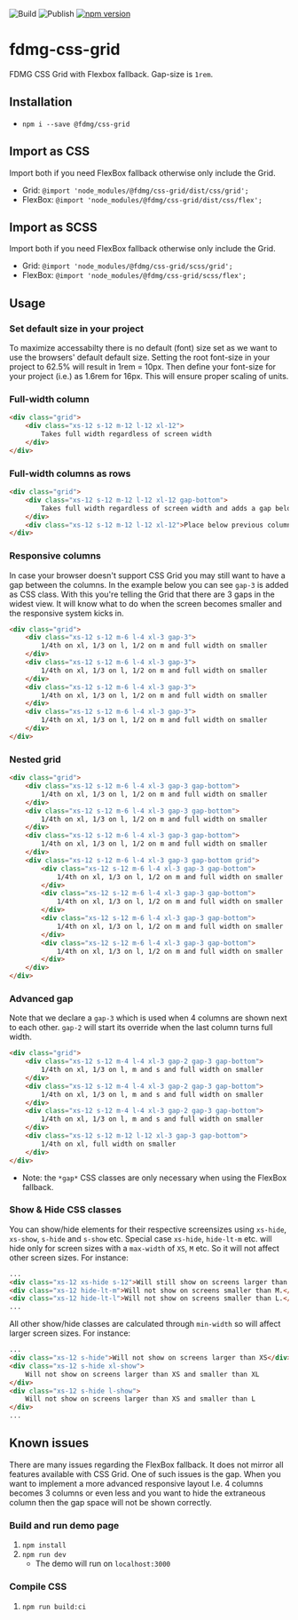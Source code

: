 ![Build](https://github.com/FDMediagroep/fdmg-css-grid/workflows/Build/badge.svg)
![Publish](https://github.com/FDMediagroep/fdmg-css-grid/workflows/Publish/badge.svg)
[![npm version](https://badge.fury.io/js/%40fdmg%2Fcss-grid.svg)](https://badge.fury.io/js/%40fdmg%2Fcss-grid)

# fdmg-css-grid

FDMG CSS Grid with Flexbox fallback. Gap-size is `1rem`.

## Installation

-   `npm i --save @fdmg/css-grid`

## Import as CSS

Import both if you need FlexBox fallback otherwise only include the Grid.

-   Grid: `@import 'node_modules/@fdmg/css-grid/dist/css/grid';`
-   FlexBox: `@import 'node_modules/@fdmg/css-grid/dist/css/flex';`

## Import as SCSS

Import both if you need FlexBox fallback otherwise only include the Grid.

-   Grid: `@import 'node_modules/@fdmg/css-grid/scss/grid';`
-   FlexBox: `@import 'node_modules/@fdmg/css-grid/scss/flex';`

## Usage

### Set default size in your project

To maximize accessabilty there is no default (font) size set as we want to use the browsers' default default size.
Setting the root font-size in your project to 62.5% will result in 1rem = 10px. Then define your font-size for your
project (i.e.) as 1.6rem for 16px. This will ensure proper scaling of units.

### Full-width column

```html
<div class="grid">
    <div class="xs-12 s-12 m-12 l-12 xl-12">
        Takes full width regardless of screen width
    </div>
</div>
```

### Full-width columns as rows

```html
<div class="grid">
    <div class="xs-12 s-12 m-12 l-12 xl-12 gap-bottom">
        Takes full width regardless of screen width and adds a gap below
    </div>
    <div class="xs-12 s-12 m-12 l-12 xl-12">Place below previous column</div>
</div>
```

### Responsive columns

In case your browser doesn't support CSS Grid you may still want to have a gap between the columns. In the example below
you can see `gap-3` is added as CSS class. With this you're telling the Grid that there are 3 gaps in the widest view.
It will know what to do when the screen becomes smaller and the responsive system kicks in.

```html
<div class="grid">
    <div class="xs-12 s-12 m-6 l-4 xl-3 gap-3">
        1/4th on xl, 1/3 on l, 1/2 on m and full width on smaller
    </div>
    <div class="xs-12 s-12 m-6 l-4 xl-3 gap-3">
        1/4th on xl, 1/3 on l, 1/2 on m and full width on smaller
    </div>
    <div class="xs-12 s-12 m-6 l-4 xl-3 gap-3">
        1/4th on xl, 1/3 on l, 1/2 on m and full width on smaller
    </div>
    <div class="xs-12 s-12 m-6 l-4 xl-3 gap-3">
        1/4th on xl, 1/3 on l, 1/2 on m and full width on smaller
    </div>
</div>
```

### Nested grid

```html
<div class="grid">
    <div class="xs-12 s-12 m-6 l-4 xl-3 gap-3 gap-bottom">
        1/4th on xl, 1/3 on l, 1/2 on m and full width on smaller
    </div>
    <div class="xs-12 s-12 m-6 l-4 xl-3 gap-3 gap-bottom">
        1/4th on xl, 1/3 on l, 1/2 on m and full width on smaller
    </div>
    <div class="xs-12 s-12 m-6 l-4 xl-3 gap-3 gap-bottom">
        1/4th on xl, 1/3 on l, 1/2 on m and full width on smaller
    </div>
    <div class="xs-12 s-12 m-6 l-4 xl-3 gap-3 gap-bottom grid">
        <div class="xs-12 s-12 m-6 l-4 xl-3 gap-3 gap-bottom">
            1/4th on xl, 1/3 on l, 1/2 on m and full width on smaller
        </div>
        <div class="xs-12 s-12 m-6 l-4 xl-3 gap-3 gap-bottom">
            1/4th on xl, 1/3 on l, 1/2 on m and full width on smaller
        </div>
        <div class="xs-12 s-12 m-6 l-4 xl-3 gap-3 gap-bottom">
            1/4th on xl, 1/3 on l, 1/2 on m and full width on smaller
        </div>
        <div class="xs-12 s-12 m-6 l-4 xl-3 gap-3 gap-bottom">
            1/4th on xl, 1/3 on l, 1/2 on m and full width on smaller
        </div>
    </div>
</div>
```

### Advanced gap

Note that we declare a `gap-3` which is used when 4 columns are shown next to each other. `gap-2` will start its
override when the last column turns full width.

```html
<div class="grid">
    <div class="xs-12 s-12 m-4 l-4 xl-3 gap-2 gap-3 gap-bottom">
        1/4th on xl, 1/3 on l, m and s and full width on smaller
    </div>
    <div class="xs-12 s-12 m-4 l-4 xl-3 gap-2 gap-3 gap-bottom">
        1/4th on xl, 1/3 on l, m and s and full width on smaller
    </div>
    <div class="xs-12 s-12 m-4 l-4 xl-3 gap-2 gap-3 gap-bottom">
        1/4th on xl, 1/3 on l, m and s and full width on smaller
    </div>
    <div class="xs-12 s-12 m-12 l-12 xl-3 gap-3 gap-bottom">
        1/4th on xl, full width on smaller
    </div>
</div>
```

-   Note: the `*gap*` CSS classes are only necessary when using the FlexBox fallback.

### Show & Hide CSS classes

You can show/hide elements for their respective screensizes using `xs-hide`, `xs-show`, `s-hide` and `s-show` etc.
Special case `xs-hide`, `hide-lt-m` etc. will hide only for screen sizes with a `max-width` of `XS`, `M` etc. So it will not affect other screen sizes.
For instance:

```html
...
<div class="xs-12 xs-hide s-12">Will still show on screens larger than XS</div>
<div class="xs-12 hide-lt-m">Will not show on screens smaller than M.</div>
<div class="xs-12 hide-lt-l">Will not show on screens smaller than L.</div>
...
```

All other show/hide classes are calculated through `min-width` so will affect larger screen sizes.
For instance:

```html
...
<div class="xs-12 s-hide">Will not show on screens larger than XS</div>
<div class="xs-12 s-hide xl-show">
    Will not show on screens larger than XS and smaller than XL
</div>
<div class="xs-12 s-hide l-show">
    Will not show on screens larger than XS and smaller than L
</div>
...
```

## Known issues

There are many issues regarding the FlexBox fallback. It does not mirror all features available with CSS Grid.
One of such issues is the gap. When you want to implement a more advanced responsive layout I.e. 4 columns becomes
3 columns or even less and you want to hide the extraneous column then the gap space will not be shown correctly.

### Build and run demo page

1. `npm install`
1. `npm run dev`
    - The demo will run on `localhost:3000`

### Compile CSS

1. `npm run build:ci`
